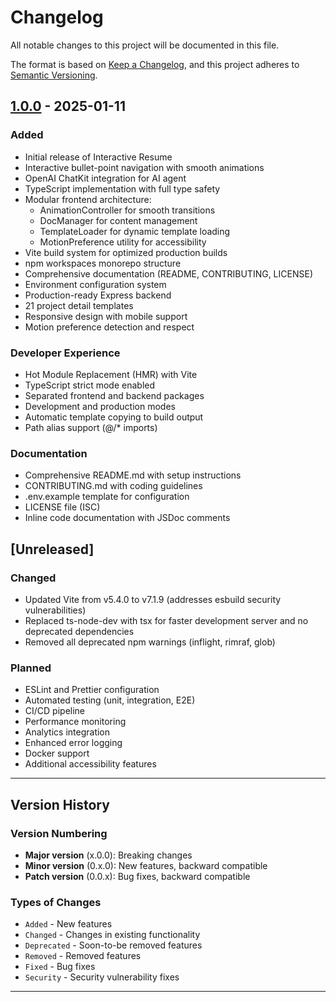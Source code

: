 # Changelog

All notable changes to this project will be documented in this file.

The format is based on [Keep a Changelog](https://keepachangelog.com/en/1.0.0/),
and this project adheres to [Semantic Versioning](https://semver.org/spec/v2.0.0.html).

## [1.0.0] - 2025-01-11

### Added
- Initial release of Interactive Resume
- Interactive bullet-point navigation with smooth animations
- OpenAI ChatKit integration for AI agent
- TypeScript implementation with full type safety
- Modular frontend architecture:
  - AnimationController for smooth transitions
  - DocManager for content management
  - TemplateLoader for dynamic template loading
  - MotionPreference utility for accessibility
- Vite build system for optimized production builds
- npm workspaces monorepo structure
- Comprehensive documentation (README, CONTRIBUTING, LICENSE)
- Environment configuration system
- Production-ready Express backend
- 21 project detail templates
- Responsive design with mobile support
- Motion preference detection and respect

### Developer Experience
- Hot Module Replacement (HMR) with Vite
- TypeScript strict mode enabled
- Separated frontend and backend packages
- Development and production modes
- Automatic template copying to build output
- Path alias support (@/* imports)

### Documentation
- Comprehensive README.md with setup instructions
- CONTRIBUTING.md with coding guidelines
- .env.example template for configuration
- LICENSE file (ISC)
- Inline code documentation with JSDoc comments

## [Unreleased]

### Changed
- Updated Vite from v5.4.0 to v7.1.9 (addresses esbuild security vulnerabilities)
- Replaced ts-node-dev with tsx for faster development server and no deprecated dependencies
- Removed all deprecated npm warnings (inflight, rimraf, glob)

### Planned
- ESLint and Prettier configuration
- Automated testing (unit, integration, E2E)
- CI/CD pipeline
- Performance monitoring
- Analytics integration
- Enhanced error logging
- Docker support
- Additional accessibility features

---

## Version History

### Version Numbering

- **Major version** (x.0.0): Breaking changes
- **Minor version** (0.x.0): New features, backward compatible
- **Patch version** (0.0.x): Bug fixes, backward compatible

### Types of Changes

- `Added` - New features
- `Changed` - Changes in existing functionality
- `Deprecated` - Soon-to-be removed features
- `Removed` - Removed features
- `Fixed` - Bug fixes
- `Security` - Security vulnerability fixes

---

[1.0.0]: https://github.com/mjkang-estrella/interactive-resume/releases/tag/v1.0.0
